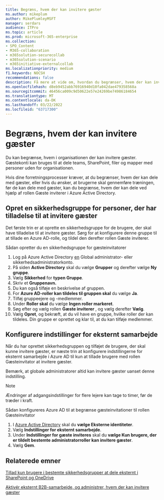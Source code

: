 ```yaml
---
title: Begræns, hvem der kan invitere gæster
ms.author: mikeplum
author: MikePlumleyMSFT
manager: serdars
audience: ITPro
ms.topic: article
ms.prod: microsoft-365-enterprise
ms.collection:
- SPO_Content
- M365-collaboration
- m365solution-securecollab
- m365solution-scenario
- m365initiative-externalcollab
ms.localizationpriority: medium
f1.keywords: NOCSH
recommendations: false
description: Få mere at vide om, hvordan du begrænser, hvem der kan invitere gæster til din organisation.
ms.openlocfilehash: d8eb9452abb76916940d10fa042dae479358568a
ms.sourcegitcommit: 46456ca009c9d50622e57e24269be74986184654
ms.translationtype: MT
ms.contentlocale: da-DK
ms.lasthandoff: 03/22/2022
ms.locfileid: "63717300"
---
```

# <a name="limit-who-can-invite-guests"></a>Begræns, hvem der kan invitere gæster

Du kan begrænse, hvem i organisationen der kan invitere gæster. Gæstekonti kan bruges til at dele teams, SharePoint, filer og mapper med personer uden for organisationen.

Hvis dine forretningsprocesser kræver, at du begrænser, hvem der kan dele med gæster, eller hvis du ønsker, at brugerne skal gennemføre træningen, før de kan dele med gæster, kan du begrænse, hvem der kan dele ved hjælp af rollen Gæste inviterer i Azure Active Directory.

## <a name="create-a-security-group-for-people-allowed-to-invite-guests"></a>Opret en sikkerhedsgruppe for personer, der har tilladelse til at invitere gæster

Det første trin er at oprette en sikkerhedsgruppe for de brugere, der skal have tilladelse til at invitere gæster. Sørg for at konfigurere denne gruppe til at tillade en Azure AD-rolle, og tildel den derefter rollen Gæste inviterer.

Sådan opretter du en sikkerhedsgruppe for gæsteinvitatorer
1. Log på Azure Active Directory [en](https://aad.portal.azure.com) Global administrator- eller sikkerhedsadministratorkonto.
1. På siden **Active Directory** skal du vælge **Grupper** og derefter vælge **Ny gruppe**.
1. Vælg **Sikkerhed** for **typen Gruppe**.
1. Skriv et **Gruppenavn.** 
1. Du kan også tilføje en beskrivelse af gruppen.
1. For **Azure AD-roller kan tildeles til gruppen skal** du vælge **Ja**.
1. Tilføj gruppeejere og -medlemmer.
1. Under **Roller skal** du vælge **Ingen roller markeret**.
1. Søg efter og vælg rollen **Gæste inviterer** , og vælg derefter **Vælg**.
1. Vælg **Opret**, og bekræft, at du vil have en gruppe, hvilke roller der kan tildeles. Din gruppe er oprettet og klar til, at du kan tilføje medlemmer.

## <a name="configure-external-collaboration-settings"></a>Konfigurere indstillinger for eksternt samarbejde

Når du har oprettet sikkerhedsgruppen og tilføjet de brugere, der skal kunne invitere gæster, er næste trin at konfigurere indstillingerne for eksternt samarbejde i Azure AD til kun at tillade brugere med rollen Gæsteinvitator at invitere gæster.

Bemærk, at globale administratorer altid kan invitere gæster uanset denne indstilling.

> [!NOTE]
> Ændringer af adgangsindstillinger for flere lejere kan tage to timer, før de træder i kraft.

Sådan konfigureres Azure AD til at begrænse gæsteinvitationer til rollen Gæsteinvitator
1. I [Azure Active Directory](https://aad.portal.azure.com/) skal du **vælge Eksterne identiteter**.
1. Vælg **Indstillinger for eksternt samarbejde**.
1. Under **Indstillinger for gæste inviteres** skal du **vælge Kun brugere, der er tildelt bestemte administratorroller kan invitere gæster**.
1. Vælg **Gem**.

## <a name="related-topics"></a>Relaterede emner

[Tillad kun brugere i bestemte sikkerhedsgrupper at dele eksternt i SharePoint og OneDrive](/sharepoint/manage-security-groups)

[Aktivér eksternt B2B-samarbejde, og administrer, hvem der kan invitere gæster](/azure/active-directory/external-identities/delegate-invitations)